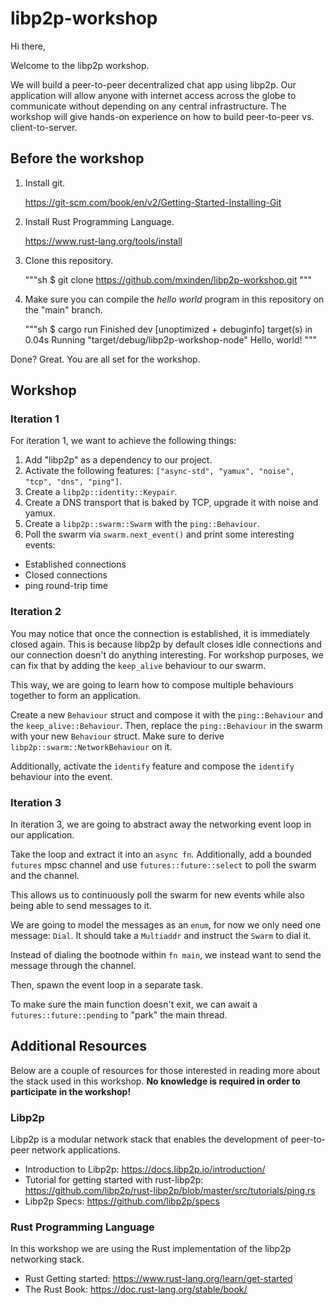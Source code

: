 # libp2p-workshop

Hi there,

Welcome to the libp2p workshop.

We will build a peer-to-peer decentralized chat app using libp2p. Our
application will allow anyone with internet access across the globe to
communicate without depending on any central infrastructure. The workshop will
give hands-on experience on how to build peer-to-peer vs. client-to-server.

## Before the workshop

1. Install git.

   https://git-scm.com/book/en/v2/Getting-Started-Installing-Git

1. Install Rust Programming Language.

   https://www.rust-lang.org/tools/install

1. Clone this repository.

   """sh
   $ git clone https://github.com/mxinden/libp2p-workshop.git
   """

1. Make sure you can compile the _hello world_ program in this repository on the
   "main" branch.

   """sh
   $ cargo run
   Finished dev [unoptimized + debuginfo] target(s) in 0.04s
   Running "target/debug/libp2p-workshop-node"
   Hello, world!
   """

Done? Great. You are all set for the workshop.

## Workshop

### Iteration 1

For iteration 1, we want to achieve the following things:

1. Add "libp2p" as a dependency to our project.
2. Activate the following features: `["async-std", "yamux", "noise", "tcp", "dns", "ping"]`.
3. Create a `libp2p::identity::Keypair`.
4. Create a DNS transport that is baked by TCP, upgrade it with noise and yamux.
5. Create a `libp2p::swarm::Swarm` with the `ping::Behaviour`.
6. Poll the swarm via `swarm.next_event()` and print some interesting events:
- Established connections
- Closed connections
- ping round-trip time

### Iteration 2

You may notice that once the connection is established, it is immediately closed again.
This is because libp2p by default closes idle connections and our connection doesn't do anything interesting.
For workshop purposes, we can fix that by adding the `keep_alive` behaviour to our swarm.

This way, we are going to learn how to compose multiple behaviours together to form an application.

Create a new `Behaviour` struct and compose it with the `ping::Behaviour` and the `keep_alive::Behaviour`.
Then, replace the `ping::Behaviour` in the swarm with your new `Behaviour` struct.
Make sure to derive `libp2p::swarm::NetworkBehaviour` on it.

Additionally, activate the `identify` feature and compose the `identify` behaviour into the event.

### Iteration 3

In iteration 3, we are going to abstract away the networking event loop in our application.

Take the loop and extract it into an `async fn`.
Additionally, add a bounded `futures` mpsc channel and use `futures::future::select` to poll the swarm and the channel.

This allows us to continuously poll the swarm for new events while also being able to send messages to it.

We are going to model the messages as an `enum`, for now we only need one message: `Dial`.
It should take a `Multiaddr` and instruct the `Swarm` to dial it.

Instead of dialing the bootnode within `fn main`, we instead want to send the message through the channel.

Then, spawn the event loop in a separate task.

To make sure the main function doesn't exit, we can await a `futures::future::pending` to "park" the main thread.

## Additional Resources

Below are a couple of resources for those interested in reading more about
the stack used in this workshop.
**No knowledge is required in order to participate in the workshop!**

### Libp2p

Libp2p is a modular network stack that enables the development of peer-to-peer network applications.

- Introduction to Libp2p: <https://docs.libp2p.io/introduction/>
- Tutorial for getting started with rust-libp2p: <https://github.com/libp2p/rust-libp2p/blob/master/src/tutorials/ping.rs>
- Libp2p Specs: <https://github.com/libp2p/specs>

### Rust Programming Language

In this workshop we are using the Rust implementation of the libp2p networking stack.

- Rust Getting started: <https://www.rust-lang.org/learn/get-started>
- The Rust Book: <https://doc.rust-lang.org/stable/book/>
